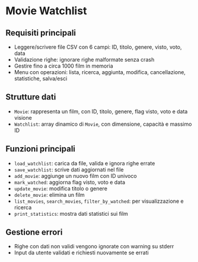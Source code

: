 # Movie Watchlist

## Requisiti principali

- Leggere/scrivere file CSV con 6 campi: ID, titolo, genere, visto, voto, data
- Validazione righe: ignorare righe malformate senza crash
- Gestire fino a circa 1000 film in memoria
- Menu con operazioni: lista, ricerca, aggiunta, modifica, cancellazione, statistiche, salva/esci

## Strutture dati

- `Movie`: rappresenta un film, con ID, titolo, genere, flag visto, voto e data visione
- `Watchlist`: array dinamico di `Movie`, con dimensione, capacità e massimo ID

## Funzioni principali

- `load_watchlist`: carica da file, valida e ignora righe errate
- `save_watchlist`: scrive dati aggiornati nel file
- `add_movie`: aggiunge un nuovo film con ID univoco
- `mark_watched`: aggiorna flag visto, voto e data
- `update_movie`: modifica titolo o genere
- `delete_movie`: elimina un film
- `list_movies`, `search_movies`, `filter_by_watched`: per visualizzazione e ricerca
- `print_statistics`: mostra dati statistici sui film

## Gestione errori

- Righe con dati non validi vengono ignorate con warning su stderr
- Input da utente validati e richiesti nuovamente se errati

